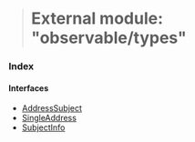 > # External module: "observable/types"

### Index

#### Interfaces

* [AddressSubject](../interfaces/_observable_types_.addresssubject.md)
* [SingleAddress](../interfaces/_observable_types_.singleaddress.md)
* [SubjectInfo](../interfaces/_observable_types_.subjectinfo.md)